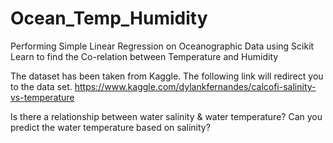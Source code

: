 # Ocean_Temp_Humidity
Performing Simple Linear Regression on Oceanographic Data using Scikit Learn to find the Co-relation between Temperature and Humidity

The dataset has been taken from Kaggle. The following link will redirect you to the data set.
https://www.kaggle.com/dylankfernandes/calcofi-salinity-vs-temperature

Is there a relationship between water salinity & water temperature? Can you predict the water temperature based on salinity?
